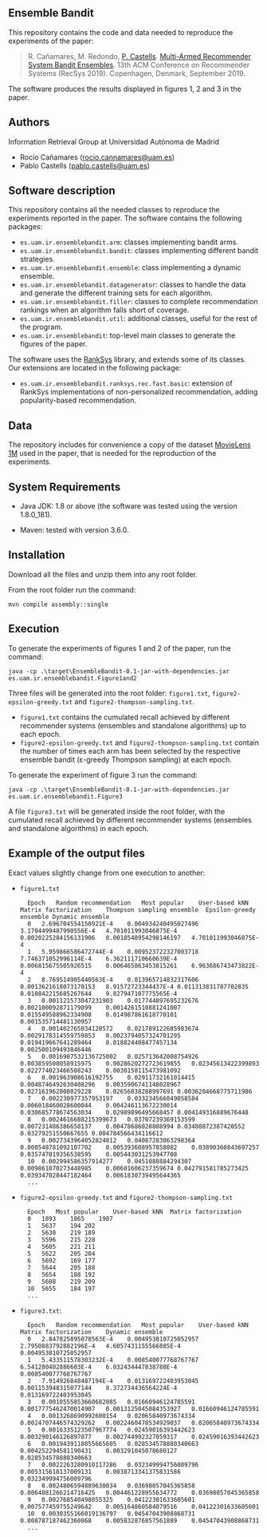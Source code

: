 Ensemble Bandit
------------------------

This repository contains the code and data needed to reproduce the experiments of the paper: 
  
> R. Cañamares, M. Redondo, [P. Castells](http://ir.ii.uam.es/castells/). [Multi-Armed Recommender System Bandit Ensembles](http://ir.ii.uam.es/pubs/recsys2019-rcanamares.pdf). 13th ACM Conference on Recommender Systems (RecSys 2019). Copenhagen, Denmark, September 2019.

The software produces the results displayed in figures 1, 2 and 3 in the paper.

Authors
--------------------
Information Retrieval Group at Universidad Autónoma de Madrid
- Rocío Cañamares (rocio.cannamares@uam.es)
- Pablo Castells (pablo.castells@uam.es)
  
Software description
--------------------
  
This repository contains all the needed classes to reproduce the experiments reported in the paper. The software contains the following packages:
- `es.uam.ir.ensemblebandit.arm`: classes implementing bandit arms.
- `es.uam.ir.ensemblebandit.bandit`: classes implementing different bandit strategies.
- `es.uam.ir.ensemblebandit.ensemble`: class implementing a dynamic ensemble.
- `es.uam.ir.ensemblebandit.datagenerator`: classes to handle the data and generate the different training sets for each algorithm.
- `es.uam.ir.ensemblebandit.filler`: classes to complete recommendation rankings when an algorithm falls short of coverage.
- `es.uam.ir.ensemblebandit.util`: additional classes, useful for the rest of the program.
- `es.uam.ir.ensemblebandit`: top-level main classes to generate the figures of the paper.
  
The software uses the [RankSys](http://ranksys.org/) library, and extends some of its classes. Our extensions are located in the following package:
- `es.uam.ir.ensemblebandit.ranksys.rec.fast.basic`: extension of RankSys implementations of non-personalized recommendation, adding popularity-based recommendation.
  
  
Data
----
  
The repository includes for convenience a copy of the dataset [MovieLens 1M](https://grouplens.org/datasets/movielens/1m) used in the paper, that is needed for the reproduction of the experiments.

System Requirements
-------------------

- Java JDK:
    1.8 or above (the software was tested using the version 1.8.0_181).

- Maven:
    tested with version 3.6.0.

	
Installation
------------
  
  Download all the files and unzip them into any root folder.
  
  From the root folder run the command: 
  
    mvn compile assembly::single
    
  
Execution
---------
  
  To generate the experiments of figures 1 and 2 of the paper, run the command:
  
  	java -cp .\target\EnsembleBandit-0.1-jar-with-dependencies.jar es.uam.ir.ensemblebandit.Figure1and2
	
  Three files will be generated into the root folder: `figure1.txt`, `figure2-epsilon-greedy.txt` and `figure2-thompson-sampling.txt`. 
- `figure1.txt` contains the cumulated recall achieved by different recommender systems (ensembles and standalone algorithms) up to each epoch. 
- `figure2-epsilon-greedy.txt` and `figure2-thompson-sampling.txt` contain the number of times each arm has been selected by the respective ensemble bandit (&epsilon;-greedy Thompson sampling) at each epoch.
	
To generate the experiment of figure 3 run the command:
		
	java -cp .\target\EnsembleBandit-0.1-jar-with-dependencies.jar es.uam.ir.ensemblebandit.Figure3
  
  A file `figure3.txt` will be generated inside the root folder, with the cumulated recall achieved by different recommender systems (ensembles and standalone algorithms) in each epoch. 
  
    
Example of the output files
---------------------------
  
  Exact values slightly change from one execution to another:
  
  
- `figure1.txt`

		Epoch	Random recommendation	Most popular	User-based kNN	Matrix factorization	Thompson sampling ensemble	Epsilon-greedy ensemble	Dynamic ensemble
		0	2.696704554150921E-4	0.004934240495027496	3.1704499487990556E-4	4.701011993046875E-4	0.0020225284156131906	0.0018548954298146197	4.701011993046875E-4
		1	5.959866586472744E-4	0.009523722327003718	7.746371052996114E-4	6.362111710660639E-4	0.006815675505926515	0.006465863453815261	6.963686743473822E-4
		2	8.769514905440563E-4	0.013965714832317606	0.0013621618073170153	8.91572723344437E-4	0.011313831787702835	0.010842215685267644	9.827947107775565E-4
		3	0.001121573047231903	0.017744897695232676	0.002100092871179099	0.0014261510881241007	0.015549588962334908	0.014987861618770101	0.001535714481130957
		4	0.001402765034120572	0.021789122685983674	0.0029178314559759853	0.0023794057324701295	0.019419667641289464	0.018824408477457134	0.002500109493846446
		5	0.0016987532136725002	0.025713642008754926	0.003859508058915975	0.0028620272723619855	0.02345613422399893	0.022774023466508243	0.0030158115473981092
		6	0.001963908616192755	0.02911732161014415	0.0048746492630408296	0.0035906741148028967	0.027161962808029228	0.02656038288997691	0.0036204668775711986
		7	0.002230977357953197	0.033234566049058584	0.006018460028600044	0.004246113672230014	0.030685778674563034	0.02989896495668457	0.004149316889676448
		8	0.0024616688215399673	0.03707239369153599	0.007231486386658137	0.00478686028808994	0.03480872387420552	0.03279251550667655	0.004784566434116612
		9	0.0027343964052824812	0.04087283063298364	0.008548781092107702	0.005393608957858082	0.03890360843697257	0.035747019356538595	0.005443031253947708
		10	0.002994586357914277	0.0451088884294307	0.009861070273448985	0.00601606237359674	0.042791581785273425	0.039347028447182464	0.0061830739495644365
		...
	
- `figure2-epsilon-greedy.txt` and `figure2-thompson-sampling.txt`

		Epoch	Most popular	User-based kNN	Matrix factorization
		0	1893	1865	1987
		1	5637	194	202
		2	5630	219	189
		3	5596	215	228
		4	5605	221	211
		5	5622	205	204
		6	5692	169	177
		7	5644	205	188
		8	5654	188	192
		9	5608	219	209
		10	5655	184	197
		...


- `figure3.txt`:

		Epoch	Random recommendation	Most popular	User-based kNN	Matrix factorization	Dynamic ensemble
		0	2.847825895878563E-4	0.004953810725052957	2.7950883792882196E-4	4.6057431155566885E-4	0.004953810725052957
		1	5.433511578303232E-4	0.008540077768767767	6.541280402886603E-4	6.032434447838788E-4	0.008540077768767767
		2	7.914926848487194E-4	0.013169722403953045	0.001153948315077144	8.372734436564224E-4	0.013169722403953045
		3	0.0010555853660682085	0.01660946124785591	0.0017775462470014907	0.0013125045084353927	0.01660946124785591
		4	0.0013268690992600154	0.02065840973674334	0.0024707446574329262	0.0022460478534929037	0.02065840973674334
		5	0.0016335123507967774	0.02459016393442623	0.003290146126897077	0.002744992327059317	0.02459016393442623
		6	0.0019439118055665605	0.028534578880340663	0.004252294581190431	0.003291045078680127	0.028534578880340663
		7	0.0022263280910117286	0.032349994756009796	0.005315618137009131	0.0038713341375831586	0.032349994756009796
		8	0.0024806594889630034	0.03698057045365858	0.0064081266214716425	0.004461228955634772	0.03698057045365858
		9	0.002768540498055325	0.04122301633605601	0.007577459755249642	0.005164860584079516	0.04122301633605601
		10	0.0030355166019136797	0.04547043908868731	0.008787187462360868	0.005832876857561889	0.04547043908868731
		...
